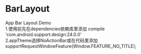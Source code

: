 # BarLayout
App Bar Layout Demo<br>
1.使用前先在dependencies依赖库里添加 compile 'com.android.support:design:24.0.0'<br>
2.appTheme选择NoActionBar或在代码里添加supportRequestWindowFeature(Window.FEATURE_NO_TITLE);

